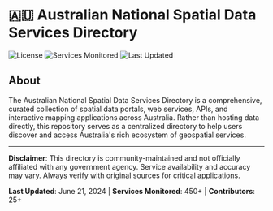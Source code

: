 # 🇦🇺 Australian National Spatial Data Services Directory

![License](https://img.shields.io/badge/license-CC%20BY%204.0-blue.svg)
![Services Monitored](https://img.shields.io/badge/services-450%2B-green.svg)
![Last Updated](https://img.shields.io/badge/updated-daily-brightgreen.svg)

## About

The Australian National Spatial Data Services Directory is a comprehensive, curated collection of spatial data portals, web services, APIs, and interactive mapping applications across Australia. Rather than hosting data directly, this repository serves as a centralized directory to help users discover and access Australia's rich ecosystem of geospatial services.

---

**Disclaimer**: This directory is community-maintained and not officially affiliated with any government agency. Service availability and accuracy may vary. Always verify with original sources for critical applications.

**Last Updated**: June 21, 2024 | **Services Monitored**: 450+ | **Contributors**: 25+